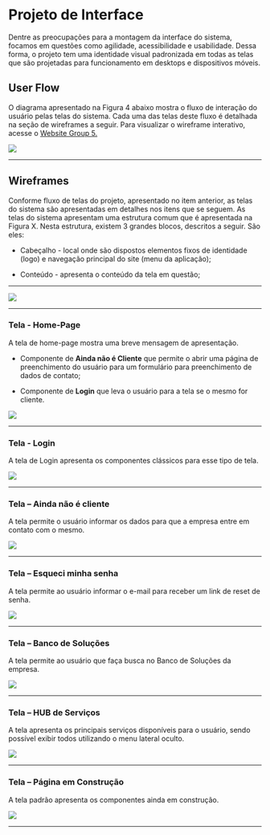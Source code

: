 
# Projeto de Interface

Dentre as preocupações para a montagem da interface do sistema, focamos em questões como agilidade, acessibilidade e usabilidade. Dessa forma, o projeto tem uma identidade visual padronizada em todas as telas que são projetadas para funcionamento em desktops e dispositivos móveis.

## User Flow

O diagrama apresentado na Figura 4 abaixo mostra o fluxo de interação do usuário pelas telas do sistema. Cada uma das telas deste fluxo é detalhada na seção de wireframes a seguir. Para visualizar o wireframe interativo, acesse o  <a href="https://marvelapp.com/prototype/7g30c2j" target="_blank">Website Group 5.</a>

<img src="img/Projeto-interface/fluxo_do_usuario1.png">

---
## Wireframes

Conforme fluxo de telas do projeto, apresentado no item anterior, as telas do sistema são apresentadas em detalhes nos itens que se seguem. As telas do sistema apresentam uma estrutura comum que é apresentada na Figura X. Nesta estrutura, existem 3 grandes blocos, descritos a seguir. São eles:
-	Cabeçalho - local onde são dispostos elementos fixos de identidade (logo) e navegação principal do site (menu da aplicação);

-	Conteúdo - apresenta o conteúdo da tela em questão;

---
<!-- imagens wireframes -->

<img src="img/Projeto-interface/Wireframe1.png">

---
### Tela - Home-Page

A tela de home-page mostra uma breve mensagem de apresentação.
-	Componente de <b>Ainda não é Cliente</b> que permite o abrir uma página de preenchimento do usuário para um formulário para preenchimento de dados de contato;

-	Componente de <b>Login</b> que leva o usuário para a tela se o mesmo for cliente.

<img src="img/Projeto-interface/Home.png">

---
### Tela - Login

A tela de Login apresenta os componentes clássicos para esse tipo de tela. 

<img src="img/Projeto-interface/Login.png">

---
### Tela – Ainda não é cliente

A tela permite o usuário informar os dados para que a empresa entre em contato com o mesmo.

<img src="img/Projeto-interface/Cadastro.png">

---
### Tela – Esqueci minha senha

A tela permite ao usuário informar o e-mail para receber um link de reset de senha. 

<img src="img/Projeto-interface/Senha.png">

---
### Tela – Banco de Soluções

A tela permite ao usuário que faça busca no Banco de Soluções da empresa.

<img src="img/Projeto-interface/Pesquisa.png">

---
### Tela – HUB de Serviços

A tela apresenta os principais serviços disponíveis para o usuário, sendo possível exibir todos utilizando o menu lateral oculto. 

<img src="img/Projeto-interface/Servicos.png">

---
### Tela – Página em Construção

A tela padrão apresenta os componentes ainda em construção. 

<img src="img/Projeto-interface/Page.png">

---